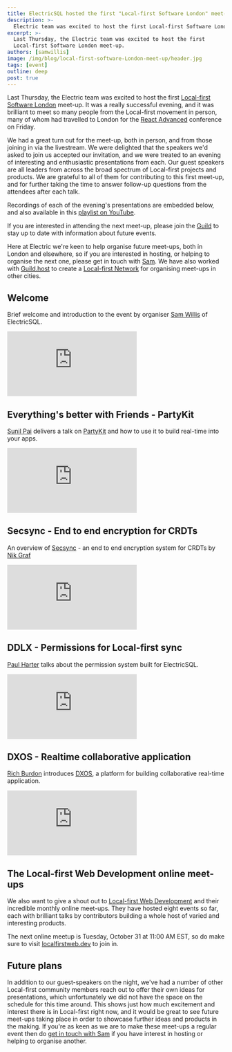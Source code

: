 ```yaml
---
title: ElectricSQL hosted the first "Local-first Software London" meet-up
description: >-
  Electric team was excited to host the first Local-first Software London meet-up. Watch the recordings of the talks.
excerpt: >-
  Last Thursday, the Electric team was excited to host the first
  Local-first Software London meet-up.
authors: [samwillis]
image: /img/blog/local-first-software-London-meet-up/header.jpg
tags: [event]
outline: deep
post: true
---
```


Last Thursday, the Electric team was excited to host the first [Local-first Software London](https://guild.host/local-first-software-london/events) meet-up. It was a really successful evening, and it was brilliant to meet so many people from the Local-first movement in person, many of whom had travelled to London for the [React Advanced](https://reactadvanced.com) conference on Friday.

We had a great turn out for the meet-up, both in person, and from those joining in via the livestream. We were delighted that the speakers we'd asked to join us accepted our invitation, and we were treated to an evening of interesting and enthusiastic presentations from each. Our guest speakers are all leaders from across the broad spectrum of Local-first projects and products. We are grateful to all of them for contributing to this first meet-up, and for further taking the time to answer follow-up questions from the attendees after each talk.  

Recordings of each of the evening's presentations  are embedded below, and also available in this [playlist on YouTube](https://www.youtube.com/playlist?list=PL_BU3cf65mE_mT3QJPUIaj2Msw0Itt6Od).

If you are interested  in attending the next meet-up, please join the [Guild](https://guild.host/local-first-software-london) to stay up to date with information about future events.

Here at Electric we're keen to help organise future meet-ups, both in London and elsewhere, so if you are interested in hosting, or helping to organise the next one, please get in touch with [Sam](mailto:sam@emectric-sql.com). We have also worked with [Guild.host](https://guild.host) to create a [Local-first Network](https://guild.host/local-first-software-london/network) for organising meet-ups in other cities.

## Welcome

Brief welcome and introduction to the event by organiser [Sam Willis](https://twitter.com/samwillis) of ElectricSQL.

<div class="embed-container">
  <iframe src="https://www.youtube-nocookie.com/embed/yy17Zn7UhOY"
      frameborder="0"
      allow="encrypted-media; picture-in-picture"
      allowfullscreen>
  </iframe>
</div>

## Everything's better with Friends - PartyKit

[Sunil Pai](https://twitter.com/threepointone) delivers a talk on [PartyKit](http://partykit.io) and how to use it to build real-time into your apps.

<div class="embed-container">
  <iframe src="https://www.youtube-nocookie.com/embed/xusQ4Rwyfos"
      frameborder="0"
      allow="encrypted-media; picture-in-picture"
      allowfullscreen>
  </iframe>
</div>

## Secsync - End to end encryption for CRDTs

An overview of [Secsync](https://github.com/serenity-kit/secsync) -  an end to end encryption system for CRDTs by [Nik Graf](https://twitter.com/nikgraf)

<div class="embed-container">
  <iframe src="https://www.youtube-nocookie.com/embed/dCGpD8F4isw"
      frameborder="0"
      allow="encrypted-media; picture-in-picture"
      allowfullscreen>
  </iframe>
</div>

## DDLX - Permissions for Local-first sync

[Paul Harter](https://twitter.com/paulharter)  talks about the permission system built for ElectricSQL.

<div class="embed-container">
  <iframe src="https://www.youtube-nocookie.com/embed/UQMOnKdO1O0"
      frameborder="0"
      allow="encrypted-media; picture-in-picture"
      allowfullscreen>
  </iframe>
</div>

## DXOS - Realtime collaborative application

[Rich Burdon](https://twitter.com/richburdon) introduces [DXOS](https://dxos.org), a platform for building collaborative real-time application.

<div class="embed-container">
  <iframe src="https://www.youtube-nocookie.com/embed/cYWMUdS71OQ"
      frameborder="0"
      allow="encrypted-media; picture-in-picture"
      allowfullscreen>
  </iframe>
</div>

## The Local-first Web Development online meet-ups

We also want to give a shout out to [Local-first Web Development](https://localfirstweb.dev) and their incredible monthly online meet-ups. They have hosted eight events so far, each with brilliant talks by contributors building a whole host of varied and interesting products.

The next online meetup is Tuesday, October 31 at 11:00 AM EST, so do make sure to visit [localfirstweb.dev](https://localfirstweb.dev) to join in.

## Future plans

In addition to our guest-speakers on the night, we've had a number of other Local-first community members reach out to offer their own ideas for presentations, which unfortunately we did not have the space on the schedule for this time around. This shows just how much excitement and interest there is in Local-first right now, and it would be great to see future meet-ups taking place in order to showcase further ideas and products in the making. If you're as keen as we are to make these meet-ups a regular event then do [get in touch with Sam](mailto:sam@emectric-sql.com) if you have interest in hosting or helping to organise another.